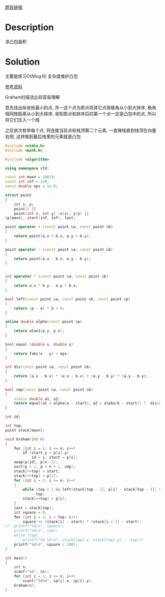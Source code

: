 [题目链接](http://poj.org/problem?id=3348)

# Description

求凸包面积

# Solution

主要是练习$O(N \log N)$ 复杂度维护凸包

[参考资料](http://blog.csdn.net/bone_ace/article/details/46239187)

Graham扫描法比较容易理解

首先找出纵坐标最小的点, 并一这个点为原点将其它点按极角从小到大排序, 极角相同按距离从小到大排序, 易知原点和排序后的第一个点一定是凸包中的点, 所以将它们压入一个栈

之后依次枚举每个点, 将连接当前点和栈顶第二个元素, 一直弹栈直到栈顶在向量右侧, 这样做到最后栈里的元素就是凸包

``` c++
#include <stdio.h>
#include <math.h>

#include <algorithm>

using namespace std;

const int maxn = 10010;
const int inf = 1e9;
const double eps = 1e-8;

struct point
{
	int x, y;
	point() {}
	point(int x, int y) :x(x), y(y) {}
}p[maxn], start(inf, inf), last;

point operator + (const point &a, const point &b)
{
	return point(a.x + b.x, a.y + b.y);
}

point operator - (const point &a, const point &b)
{
	return point(a.x - b.x, a.y - b.y);
}


int operator * (const point &a, const point &b)
{
	return a.x * b.y - a.y * b.x;
}

bool left(const point &a, const point &b, const point &p)
{
	return (p - a) * b < 0;
}

inline double alpha(const point &p)
{
	return atan2(p.y, p.x);
}

bool equal (double x, double y)
{
	return fabs(x - y) < eps;
}

int dis(const point &a, const point &b)
{
	return (a.x - b.x) * (a.x - b.x) + (a.y - b.y) * (a.y - b.y);
}

bool cmp(const point &a, const point &b)
{
	static double a1, a2;
	return equal(a1 = alpha(a - start), a2 = alpha(b - start)) ?  dis(a, start) < dis(b, start) : a1 < a2;
}

int id;

int top;
point stack[maxn];

void Graham(int n)
{
	for (int i = 1; i <= n; i++)
		if (start.y > p[i].y)
			id = i, start = p[i];
	swap(p[id], p[n--]);
	sort(p + 1, p + n + 1, cmp);
	stack[++top] = start;
	stack[++top] = p[1];
	for (int i = 2; i <= n; i++)
	{
		while (top > 1 && left(stack[top - 1], p[i] - stack[top - 1], stack[top]))
			--top;
		stack[++top] = p[i];
	}
	last = stack[top];
	int square = 0;
	for (int i = 2; i < top; i++)
		square += (stack[i] - start) * (stack[i + 1] - start);
/*	printf("%d\n", square);
	printf("%d\n", top);
	while (top)
		printf("%d %d\n", stack[top].x, stack[top].y), --top;*/
	printf("%d\n", square / 100);
}

int main()
{
	int n;
	scanf("%d", &n);
	for (int i = 1; i <= n; i++)
		scanf("%d%d", &p[i].x, &p[i].y);
	Graham(n);
}
``` 

